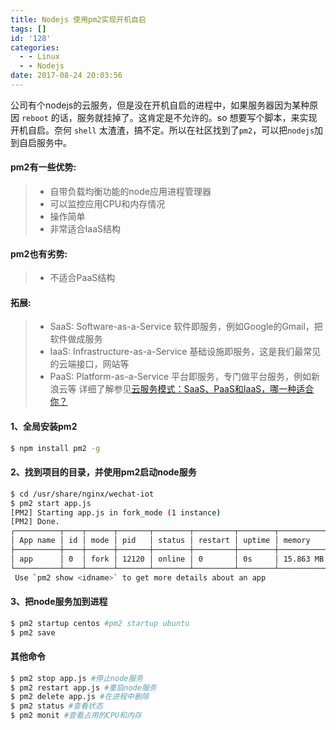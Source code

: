 ```yaml
---
title: Nodejs 使用pm2实现开机自启
tags: []
id: '128'
categories:
  - - Linux
  - - Nodejs
date: 2017-08-24 20:03:56
---
```


公司有个nodejs的云服务，但是没在开机自启的进程中，如果服务器因为某种原因 `reboot` 的话，服务就挂掉了。这肯定是不允许的。so 想要写个脚本，来实现开机自启。奈何 `shell` 太渣渣，搞不定。所以在社区找到了`pm2`，可以把`nodejs`加到自启服务中。

<!-- more -->

#### pm2有一些优势:

> *   自带负载均衡功能的node应用进程管理器
> *   可以监控应用CPU和内存情况
> *   操作简单
> *   非常适合IaaS结构

#### pm2也有劣势:

> *   不适合PaaS结构

#### 拓展:

> *   SaaS: Software-as-a-Service 软件即服务，例如Google的Gmail，把软件做成服务
> *   IaaS: Infrastructure-as-a-Service 基础设施即服务，这是我们最常见的云端接口，网站等
> *   PaaS: Platform-as-a-Service 平台即服务，专门做平台服务，例如新浪云等 详细了解参见[云服务模式：SaaS、PaaS和IaaS，哪一种适合你？](http://cloud.51cto.com/art/201107/278903.htm)

#### 1、全局安装pm2

```bash
$ npm install pm2 -g
```

#### 2、找到项目的目录，并使用pm2启动node服务

```bash
$ cd /usr/share/nginx/wechat-iot
$ pm2 start app.js
[PM2] Starting app.js in fork_mode (1 instance)
[PM2] Done.
┌──────────┬────┬──────┬───────┬────────┬─────────┬────────┬─────────────┬──────────┐
│ App name │ id │ mode │ pid   │ status │ restart │ uptime │ memory      │ watching │
├──────────┼────┼──────┼───────┼────────┼─────────┼────────┼─────────────┼──────────┤
│ app      │ 0  │ fork │ 12120 │ online │ 0       │ 0s     │ 15.863 MB   │ disabled │
└──────────┴────┴──────┴───────┴────────┴─────────┴────────┴─────────────┴──────────┘
 Use `pm2 show <idname>` to get more details about an app
```

#### 3、把node服务加到进程

```bash
$ pm2 startup centos #pm2 startup ubuntu
$ pm2 save 
```

#### 其他命令

```bash
$ pm2 stop app.js #停止node服务
$ pm2 restart app.js #重启node服务
$ pm2 delete app.js #在进程中删除
$ pm2 status #查看状态
$ pm2 monit #查看占用的CPU和内存
```